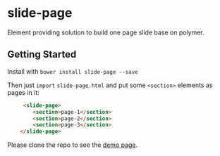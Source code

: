 slide-page
================
Element providing solution to build one page slide base on polymer.

## Getting Started

Install with `bower install slide-page --save`

Then just `import` `slide-page.html` and put some `<section>` elements as pages in it:

```html
	 <slide-page>
		<section>page-1</section>
		<section>page-2</section>
		<section>page-3</section>
	</slide-page>
```

Please clone the repo to see the [demo page](http://unbug.github.io/slide-page/).
